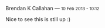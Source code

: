 <div id="wikitext">

<div class="messagehead">

Brendan K Callahan — <span style="font-size:83%">10 Feb 2013 -
10:12</span>

</div>

<div class="messageitem">

Nice to see this is still up :)

</div>

</div>
